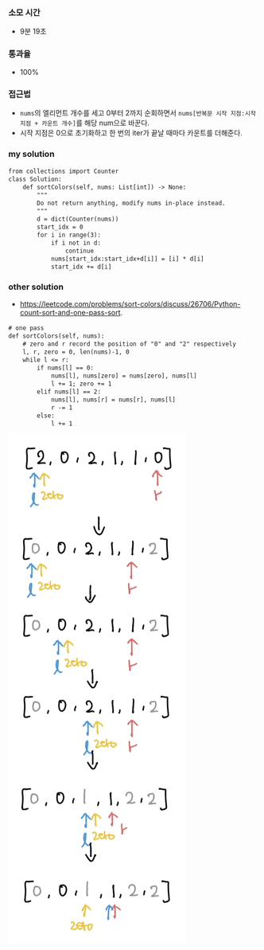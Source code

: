 ### 소모 시간
- 9분 19초

### 통과율
- 100%

### 접근법
- `nums`의 엘리먼트 개수를 세고 0부터 2까지 순회하면서 `nums[반복문 시작 지점:시작 지점 + 카운트 개수]`를 해당 num으로 바꾼다. 
- 시작 지점은 0으로 초기화하고 한 번의 iter가 끝날 때마다 카운트를 더해준다.

### my solution
```
from collections import Counter
class Solution:
    def sortColors(self, nums: List[int]) -> None:
        """
        Do not return anything, modify nums in-place instead.
        """
        d = dict(Counter(nums))
        start_idx = 0
        for i in range(3):
            if i not in d:
                continue
            nums[start_idx:start_idx+d[i]] = [i] * d[i]
            start_idx += d[i]
```

### other solution
- https://leetcode.com/problems/sort-colors/discuss/26706/Python-count-sort-and-one-pass-sort.
```
# one pass 
def sortColors(self, nums):
    # zero and r record the position of "0" and "2" respectively
    l, r, zero = 0, len(nums)-1, 0
    while l <= r:
        if nums[l] == 0:
            nums[l], nums[zero] = nums[zero], nums[l]
            l += 1; zero += 1
        elif nums[l] == 2:
            nums[l], nums[r] = nums[r], nums[l]
            r -= 1
        else:
            l += 1
```
![approach](./sort_colors_approach.png)